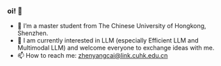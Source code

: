 ### oi! 👋

- 🌱 I’m a master student from The Chinese University of Hongkong, Shenzhen.
- 👯 I am currently interested in LLM (especially Efficient LLM and Multimodal LLM) and welcome everyone to exchange ideas with me.
- 📫 How to reach me: zhenyangcai@link.cuhk.edu.cn

<!--
**Eric3200C/Eric3200C** is a ✨ _special_ ✨ repository because its `README.md` (this file) appears on your GitHub profile.

Here are some ideas to get you started:

- 🔭 I’m currently working on ...
- 🌱 I’m currently learning ...
- 👯 I’m looking to collaborate on ...
- 🤔 I’m looking for help with ...
- 💬 Ask me about ...
- 📫 How to reach me: ...
- 😄 Pronouns: ...
- ⚡ Fun fact: ...
-->
